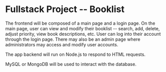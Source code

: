 # Fullstack Project -- Booklist

The frontend will be composed of a main page and a login page. On the main page, user can view and modify their booklist -- search, add, delete, adjust priority, view book descriptions, etc. User can log into their account through the login page. There may also be an admin page where administrators may access and modify user accounts. 

The app backend will run on Node.js to respond to HTML requests.

MySQL or MongoDB will be used to interact with the database.

